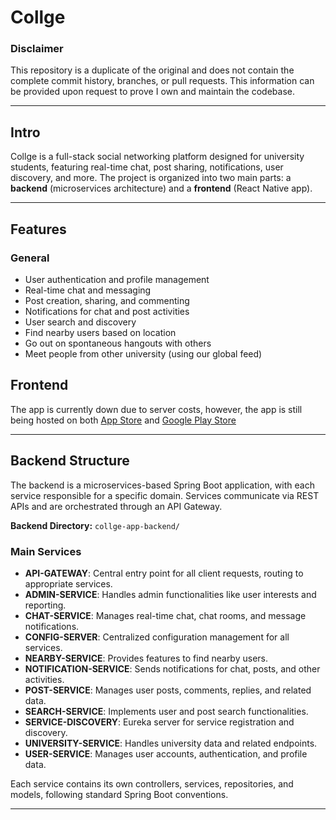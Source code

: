 # Collge

### Disclaimer

This repository is a duplicate of the original and does not contain the complete commit history, branches, or pull requests. This information can be provided upon request to prove I own and maintain the codebase.

----

## Intro

Collge is a full-stack social networking platform designed for university students, featuring real-time chat, post sharing, notifications, user discovery, and more. The project is organized into two main parts: a **backend** (microservices architecture) and a **frontend** (React Native app).

---

## Features

### General
- User authentication and profile management
- Real-time chat and messaging
- Post creation, sharing, and commenting
- Notifications for chat and post activities
- User search and discovery
- Find nearby users based on location
- Go out on spontaneous hangouts with others
- Meet people from other university (using our global feed)

## Frontend

The app is currently down due to server costs, however, the app is still being hosted on both [App Store](https://apps.apple.com/gb/app/collge/id6739363142) and [Google Play Store](https://play.google.com/store/apps/details?id=com.collge.collgeio&pli=1)

---

## Backend Structure

The backend is a microservices-based Spring Boot application, with each service responsible for a specific domain. Services communicate via REST APIs and are orchestrated through an API Gateway.

**Backend Directory:** `collge-app-backend/`

### Main Services

- **API-GATEWAY**: Central entry point for all client requests, routing to appropriate services.
- **ADMIN-SERVICE**: Handles admin functionalities like user interests and reporting.
- **CHAT-SERVICE**: Manages real-time chat, chat rooms, and message notifications.
- **CONFIG-SERVER**: Centralized configuration management for all services.
- **NEARBY-SERVICE**: Provides features to find nearby users.
- **NOTIFICATION-SERVICE**: Sends notifications for chat, posts, and other activities.
- **POST-SERVICE**: Manages user posts, comments, replies, and related data.
- **SEARCH-SERVICE**: Implements user and post search functionalities.
- **SERVICE-DISCOVERY**: Eureka server for service registration and discovery.
- **UNIVERSITY-SERVICE**: Handles university data and related endpoints.
- **USER-SERVICE**: Manages user accounts, authentication, and profile data.

Each service contains its own controllers, services, repositories, and models, following standard Spring Boot conventions.

---
